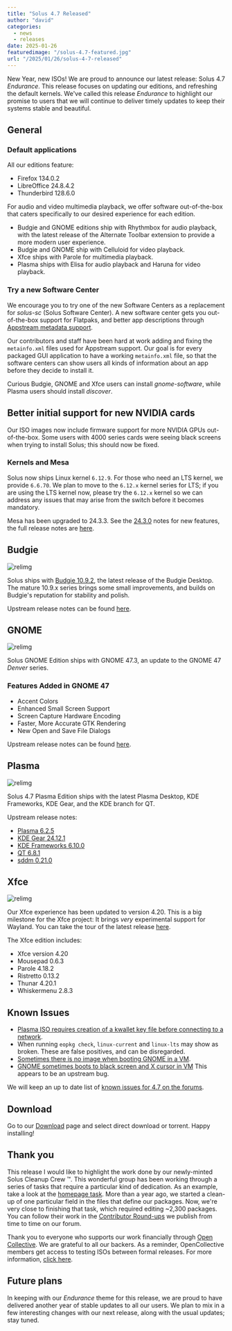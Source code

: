 ```yaml
---
title: "Solus 4.7 Released"
author: "david"
categories:
  - news
  - releases
date: 2025-01-26
featuredimage: "/solus-4.7-featured.jpg"
url: "/2025/01/26/solus-4-7-released"
---
```


New Year, new ISOs! We are proud to announce our latest release: Solus 4.7 _Endurance_. This release focuses on updating our editions, and refreshing the default kernels. We've called this release _Endurance_ to highlight our promise to users that we will continue to deliver timely updates to keep their systems stable and beautiful.

## General

### Default applications

All our editions feature:

- Firefox 134.0.2
- LibreOffice 24.8.4.2
- Thunderbird 128.6.0

For audio and video multimedia playback, we offer software out-of-the-box that caters specifically to our desired experience for each edition.

- Budgie and GNOME editions ship with Rhythmbox for audio playback, with the latest release of the Alternate Toolbar extension to provide a more modern user experience.
- Budgie and GNOME ship with Celluloid for video playback.
- Xfce ships with Parole for multimedia playback.
- Plasma ships with Elisa for audio playback and Haruna for video playback.

### Try a new Software Center

We encourage you to try one of the new Software Centers as a replacement for _solus-sc_ (Solus Software Center). A new software center gets you out-of-the-box support for Flatpaks, and better app descriptions through [Appstream metadata support](https://www.freedesktop.org/software/appstream/docs/chap-Quickstart.html).

Our contributors and staff have been hard at work adding and fixing the `metainfo.xml` files used for Appstream support. Our goal is for every packaged GUI application to have a working `metainfo.xml` file, so that the software centers can show users all kinds of information about an app before they decide to install it.

Curious Budgie, GNOME and Xfce users can install _gnome-software_, while Plasma users should install _discover_.

## Better initial support for new NVIDIA cards

Our ISO images now include firmware support for more NVIDIA GPUs out-of-the-box. Some users with 4000 series cards were seeing black screens when trying to install Solus; this should now be fixed.

### Kernels and Mesa

Solus now ships Linux kernel `6.12.9`. For those who need an LTS kernel, we provide `6.6.70`. We plan to move to the `6.12.x` kernel series for LTS; if you are using the LTS kernel now, please try the `6.12.x` kernel so we can address any issues that may arise from the switch before it becomes mandatory.

Mesa has been upgraded to 24.3.3. See the [24.3.0](https://docs.mesa3d.org/relnotes/24.3.0.html) notes for new features, the full release notes are [here](https://docs.mesa3d.org/relnotes/24.3.3.html).

## Budgie

![relimg](Budgie.jpg)

Solus ships with [Budgie 10.9.2](https://blog.buddiesofbudgie.org/budgie-10-9-2-released/), the latest release of the Budgie Desktop. The mature 10.9.x series brings some small improvements, and builds on Budgie's reputation for stability and polish.

Upstream release notes can be found [here](https://blog.buddiesofbudgie.org).

## GNOME

![relimg](GNOME.jpg)

Solus GNOME Edition ships with GNOME 47.3, an update to the GNOME 47 _Denver_ series.

### Features Added in GNOME 47

- Accent Colors
- Enhanced Small Screen Support
- Screen Capture Hardware Encoding
- Faster, More Accurate GTK Rendering
- New Open and Save File Dialogs

Upstream release notes can be found [here](https://release.gnome.org/47/).

## Plasma

![relimg](Plasma.jpg)

Solus 4.7 Plasma Edition ships with the latest Plasma Desktop, KDE Frameworks, KDE Gear, and the KDE branch for QT.

Upstream release notes:

- [Plasma 6.2.5](https://kde.org/announcements/plasma/6/6.2.5/)
- [KDE Gear 24.12.1](https://kde.org/announcements/gear/24.12.1/)
- [KDE Frameworks 6.10.0](https://kde.org/announcements/frameworks/6/6.10.0/)
- [QT 6.8.1](https://code.qt.io/cgit/qt/qtreleasenotes.git/about/qt/6.8.1/release-note.md)
- [sddm 0.21.0](https://github.com/sddm/sddm/blob/v0.21.0/ChangeLog)

## Xfce

![relimg](XFCE-Beta.jpg)

Our Xfce experience has been updated to version 4.20. This is a big milestone for the Xfce project: It brings _very_ experimental support for Wayland. You can take the tour of the latest release [here](https://xfce.org/about/tour420).

The Xfce edition includes:

- Xfce version 4.20
- Mousepad 0.6.3
- Parole 4.18.2
- Ristretto 0.13.2
- Thunar 4.20.1
- Whiskermenu 2.8.3

## Known Issues

- [Plasma ISO requires creation of a kwallet key file before connecting to a network](https://github.com/getsolus/packages/issues/1429).
- When running `eopkg check`, `linux-current` and `linux-lts` may show as broken. These are false positives, and can be disregarded.
- [Sometimes there is no image when booting GNOME in a VM](https://github.com/getsolus/packages/issues/1107).
- [GNOME sometimes boots to black screen and X cursor in VM](https://github.com/getsolus/packages/issues/1548) This appears to be an upstream bug.

We will keep an up to date list of [known issues for 4.7 on the forums](https://discuss.getsol.us/d/11310-known-issues-47).

## Download

Go to our [Download](/download) page and select direct download or torrent. Happy installing!

## Thank you

This release I would like to highlight the work done by our newly-minted Solus Cleanup Crew ™. This wonderful group has been working through a series of tasks that require a particular kind of dedication. As an example, take a look at the [homepage task](https://github.com/getsolus/packages/issues/411). More than a year ago, we started a clean-up of one particular field in the files that define our packages. Now, we're very close to finishing that task, which required editing ~2,300 packages. You can follow their work in the [Contributor Round-ups](https://discuss.getsol.us/d/11271-contributor-roundup-2) we publish from time to time on our forum.

Thank you to everyone who supports our work financially through [Open Collective](https://opencollective.com/getsolus). We are grateful to all our backers. As a reminder, OpenCollective members get access to testing ISOs between formal releases. For more information, [click here](https://opencollective.com/getsolus#category-CONTRIBUTE).

## Future plans 

In keeping with our *Endurance* theme for this release, we are proud to have delivered another year of stable updates to all our users. We plan to mix in a few interesting changes with our next release, along with the usual updates; stay tuned.